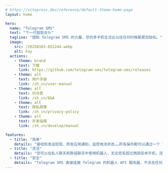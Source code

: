 ```yaml
---
# https://vitepress.dev/reference/default-theme-home-page
layout: home

hero:
  name: "Telegram SMS"
  text: "下一代智能女仆"
  tagline: "借助 Telegram SMS 的力量，您的多手机生活比以往任何时候都更加轻松。"
  image:
    src: /20250103-052244.webp
    alt: Fay
  actions:
    - theme: brand
      text: 下载
      link: https://github.com/telegram-sms/telegram-sms/releases
    - theme: alt
      text: 用户手册
      link: /zh_cn/user-manual
    - theme: alt
      text: 问与答
      link: /zh_cn/Q&A
    - theme: alt
      text: 隐私政策
      link: /zh_cn/privacy-policy
    - theme: alt
      text: 开发指南
      link: /zh_cn/develop/manual

features:
  - title: "简单"
    details: "接收和发送短信、转发应用通知、监控电池状态……所有操作都可以通过一个 Telegram 机器人完成。"
  - title: "灵活"
    details: "您可以在私人聊天和群组聊天中使用机器人，无论您有超过两部安卓手机，还是与其他人共享机器人，都能轻松应对。"
  - title: "安全"
    details: "Telegram SMS 直接连接 Telegram 的机器人 API 服务器，不涉及任何第三方服务。"
---
```



